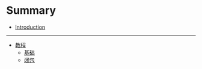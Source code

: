 # Summary

* [Introduction](README.md)

----------

* [教程](/tutorial/README.md)
	* [基础](/tutorial/basic.md)
	* [闭包](/tutorial/block.md)
